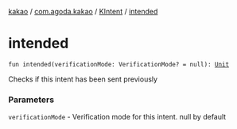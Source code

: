 [kakao](../../index.md) / [com.agoda.kakao](../index.md) / [KIntent](index.md) / [intended](.)

# intended

`fun intended(verificationMode: VerificationMode? = null): `[`Unit`](https://kotlinlang.org/api/latest/jvm/stdlib/kotlin/-unit/index.html)

Checks if this intent has been sent previously

### Parameters

`verificationMode` - Verification mode for this intent. null by default